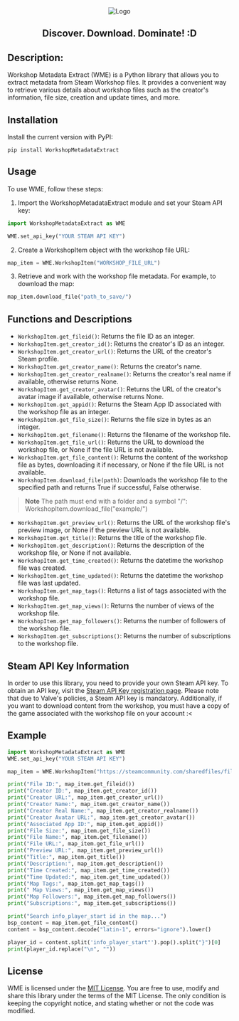 <div align="center">
<img src="https://i.ibb.co/hYvQdk9/logo-back.png" alt="Logo" >

<h2 align="center">
    Discover. Download. Dominate! :D
</h2>
</div>

## Description:
Workshop Metadata Extract (WME) is a Python library that allows you to extract metadata from Steam Workshop files. It provides a convenient way to retrieve various details about workshop files such as the creator's information, file size, creation and update times, and more.


## Installation
Install the current version with PyPI:
```
pip install WorkshopMetadataExtract
```


## Usage
To use WME, follow these steps:

1. Import the WorkshopMetadataExtract module and set your Steam API key:

```python
import WorkshopMetadataExtract as WME

WME.set_api_key("YOUR STEAM API KEY")
```

2. Create a WorkshopItem object with the workshop file URL:

```python
map_item = WME.WorkshopItem("WORKSHOP_FILE_URL")
```

3. Retrieve and work with the workshop file metadata. For example, to download the map:

```python
map_item.download_file("path_to_save/")
```

## Functions and Descriptions
- `WorkshopItem.get_fileid()`: Returns the file ID as an integer.
- `WorkshopItem.get_creator_id()`: Returns the creator's ID as an integer.
- `WorkshopItem.get_creator_url()`: Returns the URL of the creator's Steam profile.
- `WorkshopItem.get_creator_name()`: Returns the creator's name.
- `WorkshopItem.get_creator_realname()`: Returns the creator's real name if available, otherwise returns None.
- `WorkshopItem.get_creator_avatar()`: Returns the URL of the creator's avatar image if available, otherwise returns None.
- `WorkshopItem.get_appid()`: Returns the Steam App ID associated with the workshop file as an integer.
- `WorkshopItem.get_file_size()`: Returns the file size in bytes as an integer.
- `WorkshopItem.get_filename()`: Returns the filename of the workshop file.
- `WorkshopItem.get_file_url()`: Returns the URL to download the workshop file, or None if the file URL is not available.
- `WorkshopItem.get_file_content()`: Returns the content of the workshop file as bytes, downloading it if necessary, or None if the file URL is not available.
- `WorkshopItem.download_file(path)`: Downloads the workshop file to the specified path and returns True if successful, False otherwise.
> **Note**
> The path must end with a folder and a symbol "/": WorkshopItem.download_file("example/")
- `WorkshopItem.get_preview_url()`: Returns the URL of the workshop file's preview image, or None if the preview URL is not available.
- `WorkshopItem.get_title()`: Returns the title of the workshop file.
- `WorkshopItem.get_description()`: Returns the description of the workshop file, or None if not available.
- `WorkshopItem.get_time_created()`: Returns the datetime the workshop file was created.
- `WorkshopItem.get_time_updated()`: Returns the datetime the workshop file was last updated.
- `WorkshopItem.get_map_tags()`: Returns a list of tags associated with the workshop file.
- `WorkshopItem.get_map_views()`: Returns the number of views of the workshop file.
- `WorkshopItem.get_map_followers()`: Returns the number of followers of the workshop file.
- `WorkshopItem.get_subscriptions()`: Returns the number of subscriptions to the workshop file.

## Steam API Key Information
In order to use this library, you need to provide your own Steam API key. To obtain an API key, visit the [Steam API Key registration page](https://steamcommunity.com/dev/apikey). Please note that due to Valve's policies, a Steam API key is mandatory. Additionally, if you want to download content from the workshop, you must have a copy of the game associated with the workshop file on your account :<


## Example
```py
import WorkshopMetadataExtract as WME
WME.set_api_key("YOUR STEAM API KEY")

map_item = WME.WorkshopItem("https://steamcommunity.com/sharedfiles/filedetails/?id=2934902806")

print("File ID:", map_item.get_fileid())
print("Creator ID:", map_item.get_creator_id())
print("Creator URL:", map_item.get_creator_url())
print("Creator Name:", map_item.get_creator_name())
print("Creator Real Name:", map_item.get_creator_realname())
print("Creator Avatar URL:", map_item.get_creator_avatar())
print("Associated App ID:", map_item.get_appid())
print("File Size:", map_item.get_file_size())
print("File Name:", map_item.get_filename())
print("File URL:", map_item.get_file_url())
print("Preview URL:", map_item.get_preview_url())
print("Title:", map_item.get_title())
print("Description:", map_item.get_description())
print("Time Created:", map_item.get_time_created())
print("Time Updated:", map_item.get_time_updated())
print("Map Tags:", map_item.get_map_tags())
print(" Map Views:", map_item.get_map_views())
print("Map Followers:", map_item.get_map_followers())
print("Subscriptions:", map_item.get_subscriptions())

print("Search info_player_start id in the map...")
bsp_content = map_item.get_file_content()
content = bsp_content.decode("latin-1", errors="ignore").lower()

player_id = content.split('info_player_start"').pop().split("}")[0]
print(player_id.replace("\n", ""))
```

## License
WME is licensed under the [MIT License](https://github.com/example/project/blob/main/LICENSE). You are free to use, modify and share this library under the terms of the MIT License. The only condition is keeping the copyright notice, and stating whether or not the code was modified.